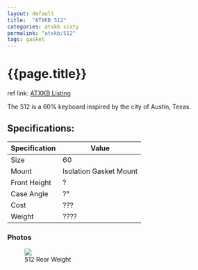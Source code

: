 ```yaml
---
layout: default
title:  "ATXKB 512"
categories: atxkb sixty
permalink: "atxkb/512"
tags: gasket
---
```

# {{page.title}}

ref link: [ATXKB Listing](https://atxkb.com/512-kit-Oct-2019/)

The 512 is a 60% keyboard inspired by the city of Austin, Texas.

## Specifications:

| Specification | Value |
|---|---|
| Size | 60 |
| Mount | Isolation Gasket Mount |
| Front Height | ? |
| Case Angle | ?° |
| Cost | ??? |
| Weight | ???? |

### Photos
<figure>
  <img src="{{ 'assets/images/atxkb/512/512-rear-weight.png' | relative_url }}">
  <figcaption>512 Rear Weight</figcaption>
</figure>
